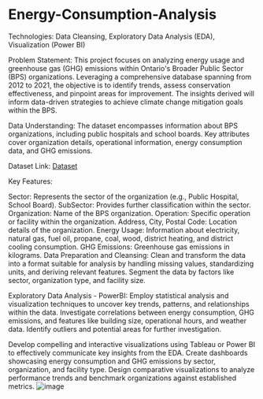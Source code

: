 # Energy-Consumption-Analysis

Technologies: 
Data Cleansing, Exploratory Data Analysis (EDA), Visualization (Power BI)

Problem Statement:
This project focuses on analyzing energy usage and greenhouse gas (GHG) emissions within Ontario's Broader Public Sector (BPS) organizations. Leveraging a comprehensive database spanning from 2012 to 2021, the objective is to identify trends, assess conservation effectiveness, and pinpoint areas for improvement. The insights derived will inform data-driven strategies to achieve climate change mitigation goals within the BPS.

Data Understanding:
The dataset encompasses information about BPS organizations, including public hospitals and school boards. Key attributes cover organization details, operational information, energy consumption data, and GHG emissions.


Dataset Link: [Dataset](https://data.ontario.ca/dataset/energy-use-and-greenhouse-gas-emissions-for-the-broader-public-sector)

Key Features:

Sector: Represents the sector of the organization (e.g., Public Hospital, School Board).
SubSector: Provides further classification within the sector.
Organization: Name of the BPS organization.
Operation: Specific operation or facility within the organization.
Address, City, Postal Code: Location details of the organization.
Energy Usage: Information about electricity, natural gas, fuel oil, propane, coal, wood, district heating, and district cooling consumption.
GHG Emissions: Greenhouse gas emissions in kilograms.
Data Preparation and Cleansing:
Clean and transform the data into a format suitable for analysis by handling missing values, standardizing units, and deriving relevant features. Segment the data by factors like sector, organization type, and facility size.

Exploratory Data Analysis - PowerBI:
Employ statistical analysis and visualization techniques to uncover key trends, patterns, and relationships within the data. Investigate correlations between energy consumption, GHG emissions, and features like building size, operational hours, and weather data. Identify outliers and potential areas for further investigation.

Develop compelling and interactive visualizations using Tableau or Power BI to effectively communicate key insights from the EDA. Create dashboards showcasing energy consumption and GHG emissions by sector, organization, and facility type. Design comparative visualizations to analyze performance trends and benchmark organizations against established metrics.
![image](https://github.com/Jesi1511/Energy-Consumption-Analysis/assets/144013413/805c438f-c176-475f-8e5a-92964bb22155)


